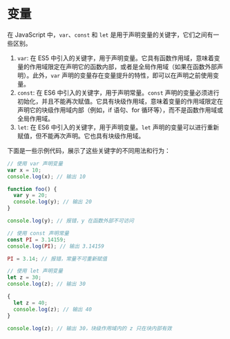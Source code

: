 # 变量

在 JavaScript 中，`var`、`const` 和 `let` 是用于声明变量的关键字，它们之间有一些区别。

1. `var`: 在 ES5 中引入的关键字，用于声明变量。它具有函数作用域，意味着变量的作用域限定在声明它的函数内部，或者是全局作用域（如果在函数外部声明）。此外，`var` 声明的变量存在变量提升的特性，即可以在声明之前使用变量。
2. `const`: 在 ES6 中引入的关键字，用于声明常量。`const` 声明的变量必须进行初始化，并且不能再次赋值。它具有块级作用域，意味着变量的作用域限定在声明它的块级作用域内部（例如，if 语句、for 循环等），而不是函数作用域或全局作用域。
3. `let`: 在 ES6 中引入的关键字，用于声明变量。`let` 声明的变量可以进行重新赋值，但不能再次声明。它也具有块级作用域。

下面是一些示例代码，展示了这些关键字的不同用法和行为：

```javascript
// 使用 var 声明变量
var x = 10;
console.log(x); // 输出 10

function foo() {
  var y = 20;
  console.log(y); // 输出 20
}

console.log(y); // 报错，y 在函数外部不可访问

// 使用 const 声明常量
const PI = 3.14159;
console.log(PI); // 输出 3.14159

PI = 3.14; // 报错，常量不可重新赋值

// 使用 let 声明变量
let z = 30;
console.log(z); // 输出 30

{
  let z = 40;
  console.log(z); // 输出 40
}

console.log(z); // 输出 30，块级作用域内的 z 只在块内部有效
```
